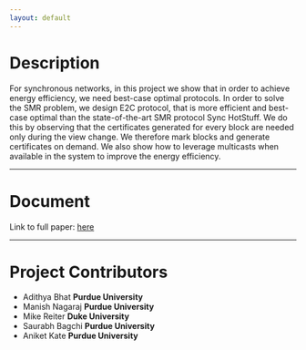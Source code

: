 ```yaml
---
layout: default
---
```


# Description

For synchronous networks, in this project we show that in order to achieve
energy efficiency, we need best-case optimal protocols. In order to solve the
SMR problem, we design E2C protocol, that is more efficient and best-case
optimal than the state-of-the-art SMR protocol Sync HotStuff. We do this by
observing that the certificates generated for every block are needed only during
the view change. We therefore mark blocks and generate certificates on demand.
We also show how to leverage multicasts when available in the system to improve
the energy efficiency. 

---

# Document

Link to full paper: [here](assets/docs/E2C.pdf)

---

# Project Contributors

- Adithya Bhat **Purdue University**
- Manish Nagaraj **Purdue University**
- Mike Reiter **Duke University**
- Saurabh Bagchi **Purdue University**
- Aniket Kate **Purdue University** 
